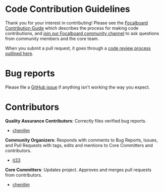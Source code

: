 # Code Contribution Guidelines

Thank you for your interest in contributing! Please see the [Focalboard Contribution Guide](https://www.focalboard.com/contribute/getting-started/) which describes the process for making code contributions, and [join our Focalboard community channel](https://community.mattermost.com/core/channels/focalboard) to ask questions from community members and the core team.

When you submit a pull request, it goes through a [code review process outlined here](https://www.focalboard.com/contribute/getting-started/code-review/).

# Bug reports

Please file a [GitHub issue](https://github.com/mattermost/focalboard/issues) if anything isn't working the way you expect.

# Contributors 

**Quality Assurance Contributors**: Correctly files verified bug reports. 

- [chenilim](https://github.com/chenilim) 

**Community Organizers**: Responds with comments to Bug Reports, Issues, and Pull Requests with tags, edits and mentions to Core Committers and contributors. 

- [it33](https://github.com/it33) 

**Core Committers**: Updates project. Approves and merges pull requests from contributors. 

- [chenilim](https://github.com/chenilim) 
 

